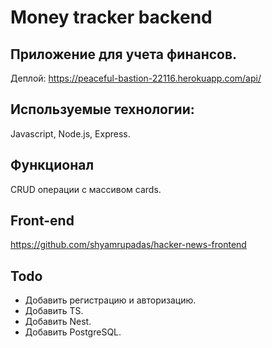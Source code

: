 # Money tracker backend

## Приложение для учета финансов.

Деплой: https://peaceful-bastion-22116.herokuapp.com/api/

## Используемые технологии:

Javascript, Node.js, Express.

## Функционал
CRUD операции с массивом cards.

## Front-end

https://github.com/shyamrupadas/hacker-news-frontend

## Todo
* Добавить регистрацию и авторизацию.
* Добавить TS.
* Добавить Nest.
* Добавить PostgreSQL.
